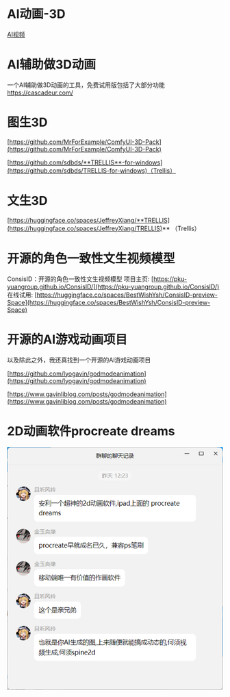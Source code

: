 # AI动画-3D

[AI视频](AI%E5%8A%A8%E7%94%BB-3D/AI%E8%A7%86%E9%A2%91.md)

# AI辅助做3D动画

一个AI辅助做3D动画的工具，免费试用版包括了大部分功能
https://cascadeur.com/

# 图生3D

[https://github.com/MrForExample/ComfyUI-3D-Pack](https://github.com/MrForExample/ComfyUI-3D-Pack)

[https://github.com/sdbds/**TRELLIS**-for-windows](https://github.com/sdbds/TRELLIS-for-windows)（Trellis）

# 文生3D

[https://huggingface.co/spaces/JeffreyXiang/**TRELLIS](https://huggingface.co/spaces/JeffreyXiang/TRELLIS)** （Trellis）

# 开源的角色一致性文生视频模型

ConsisID：开源的角色一致性文生视频模型
项目主页: [https://pku-yuangroup.github.io/ConsisID/](https://pku-yuangroup.github.io/ConsisID/)
在线试用: [https://huggingface.co/spaces/BestWishYsh/ConsisID-preview-Space](https://huggingface.co/spaces/BestWishYsh/ConsisID-preview-Space)

# 开源的AI游戏动画项目

以及除此之外，我还真找到一个开源的AI游戏动画项目

[https://github.com/lyogavin/godmodeanimation](https://github.com/lyogavin/godmodeanimation)

[https://www.gavinliblog.com/posts/godmodeanimation](https://www.gavinliblog.com/posts/godmodeanimation)

# 2D动画软件procreate dreams

![image.png](AI%E5%8A%A8%E7%94%BB-3D/image.png)